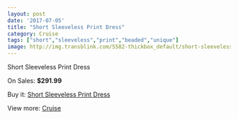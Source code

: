 ```yaml
---
layout: post
date: '2017-07-05'
title: "Short Sleeveless Print Dress"
category: Cruise
tags: ["short","sleeveless","print","beaded","unique"]
image: http://img.transblink.com/5582-thickbox_default/short-sleeveless-print-dress.jpg
---
```

Short Sleeveless Print Dress

On Sales: **$291.99**
<a href="https://www.transblink.com/en/cruise/1819-short-sleeveless-print-dress.html"><amp-img layout="responsive" width="600" height="600" src="//img.transblink.com/5582-thickbox_default/short-sleeveless-print-dress.jpg" alt="Short Sleeveless Print Dress 0" /></a>
<a href="https://www.transblink.com/en/cruise/1819-short-sleeveless-print-dress.html"><amp-img layout="responsive" width="600" height="600" src="//img.transblink.com/5584-thickbox_default/short-sleeveless-print-dress.jpg" alt="Short Sleeveless Print Dress 1" /></a>
<a href="https://www.transblink.com/en/cruise/1819-short-sleeveless-print-dress.html"><amp-img layout="responsive" width="600" height="600" src="//img.transblink.com/5583-thickbox_default/short-sleeveless-print-dress.jpg" alt="Short Sleeveless Print Dress 2" /></a>

Buy it: [Short Sleeveless Print Dress](https://www.transblink.com/en/cruise/1819-short-sleeveless-print-dress.html "Short Sleeveless Print Dress")

View more: [Cruise](https://www.transblink.com/en/5-cruise "Cruise")